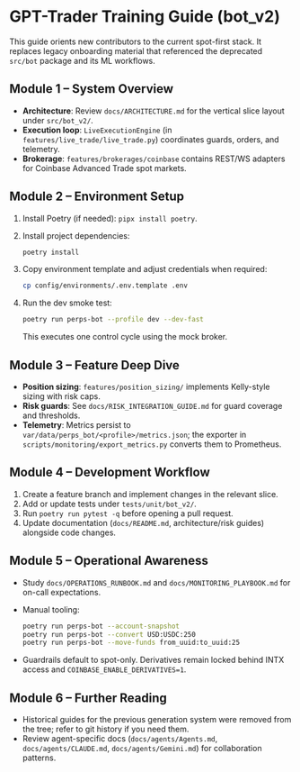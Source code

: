 # GPT-Trader Training Guide (bot_v2)

This guide orients new contributors to the current spot-first stack. It replaces
legacy onboarding material that referenced the deprecated `src/bot` package and
its ML workflows.

## Module 1 – System Overview

- **Architecture**: Review `docs/ARCHITECTURE.md` for the vertical slice layout
  under `src/bot_v2/`.
- **Execution loop**: `LiveExecutionEngine` (in
  `features/live_trade/live_trade.py`) coordinates guards, orders, and telemetry.
- **Brokerage**: `features/brokerages/coinbase` contains REST/WS adapters for
  Coinbase Advanced Trade spot markets.

## Module 2 – Environment Setup

1. Install Poetry (if needed): `pipx install poetry`.
2. Install project dependencies:

   ```bash
   poetry install
   ```

3. Copy environment template and adjust credentials when required:

   ```bash
   cp config/environments/.env.template .env
   ```

4. Run the dev smoke test:

   ```bash
   poetry run perps-bot --profile dev --dev-fast
   ```

   This executes one control cycle using the mock broker.

## Module 3 – Feature Deep Dive

- **Position sizing**: `features/position_sizing/` implements Kelly-style
  sizing with risk caps.
- **Risk guards**: See `docs/RISK_INTEGRATION_GUIDE.md` for guard coverage and
  thresholds.
- **Telemetry**: Metrics persist to `var/data/perps_bot/<profile>/metrics.json`; the
  exporter in `scripts/monitoring/export_metrics.py` converts them to Prometheus.

## Module 4 – Development Workflow

1. Create a feature branch and implement changes in the relevant slice.
2. Add or update tests under `tests/unit/bot_v2/`.
3. Run `poetry run pytest -q` before opening a pull request.
4. Update documentation (`docs/README.md`, architecture/risk guides) alongside
   code changes.

## Module 5 – Operational Awareness

- Study `docs/OPERATIONS_RUNBOOK.md` and `docs/MONITORING_PLAYBOOK.md` for
  on-call expectations.
- Manual tooling:

  ```bash
  poetry run perps-bot --account-snapshot
  poetry run perps-bot --convert USD:USDC:250
  poetry run perps-bot --move-funds from_uuid:to_uuid:25
  ```

- Guardrails default to spot-only. Derivatives remain locked behind INTX access
  and `COINBASE_ENABLE_DERIVATIVES=1`.

## Module 6 – Further Reading

- Historical guides for the previous generation system were removed from the
  tree; refer to git history if you need them.
- Review agent-specific docs (`docs/agents/Agents.md`, `docs/agents/CLAUDE.md`, `docs/agents/Gemini.md`) for
  collaboration patterns.
